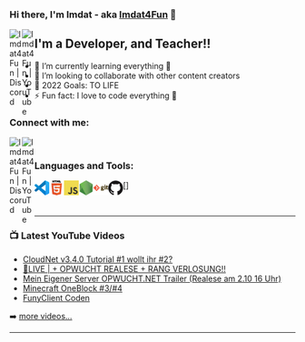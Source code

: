 ### Hi there, I'm Imdat - aka [Imdat4Fun][youtube] 👋

[<img align="left" alt="Imdat4Fun | Discord" width="22px" src="https://cdn.discordapp.com/attachments/841718914966355978/903971044665229312/wzKCgoKCgoKCjoX9UvauUeGAfLElEAAAAASUVORK5CYII.png" />][discord]
[<img align="left" alt="Imdat4Fun | YouTube" width="22px" src="https://cdn.jsdelivr.net/npm/simple-icons@v3/icons/youtube.svg" />][youtube]

## I'm a Developer, and Teacher!!
- 🌱 I’m currently learning everything 🤣
- 👯 I’m looking to collaborate with other content creators
- 🥅 2022 Goals: TO LIFE
- ⚡ Fun fact: I love to code everything 🤣

### Connect with me:

[<img align="left" alt="Imdat4Fun | Discord" width="22px" src="https://cdn.discordapp.com/attachments/841718914966355978/903971044665229312/wzKCgoKCgoKCjoX9UvauUeGAfLElEAAAAASUVORK5CYII.png" />][discord]
[<img align="left" alt="Imdat4Fun | YouTube" width="22px" src="https://cdn.jsdelivr.net/npm/simple-icons@v3/icons/youtube.svg" />][youtube]

<br />

### Languages and Tools:

[<img align="left" alt="Visual Studio Code" width="26px" src="https://raw.githubusercontent.com/github/explore/80688e429a7d4ef2fca1e82350fe8e3517d3494d/topics/visual-studio-code/visual-studio-code.png" />][youtube]
[<img align="left" alt="HTML5" width="26px" src="https://raw.githubusercontent.com/github/explore/80688e429a7d4ef2fca1e82350fe8e3517d3494d/topics/html/html.png" />]
[<img align="left" alt="JavaScript" width="26px" src="https://raw.githubusercontent.com/github/explore/80688e429a7d4ef2fca1e82350fe8e3517d3494d/topics/javascript/javascript.png" />][youtube]
[<img align="left" alt="Node.js" width="26px" src="https://raw.githubusercontent.com/github/explore/80688e429a7d4ef2fca1e82350fe8e3517d3494d/topics/nodejs/nodejs.png" />][youtube]
[<img align="left" alt="Git" width="26px" src="https://raw.githubusercontent.com/github/explore/80688e429a7d4ef2fca1e82350fe8e3517d3494d/topics/git/git.png" />][youtube]
[<img align="left" alt="GitHub" width="26px" src="https://raw.githubusercontent.com/github/explore/78df643247d429f6cc873026c0622819ad797942/topics/github/github.png" />][youtube]

<br />

---

### 📺 Latest YouTube Videos

<!-- YOUTUBE:START -->
- [CloudNet v3.4.0 Tutorial #1 wollt ihr #2?](https://www.youtube.com/watch?v=R1P_95KM3WI)
- [🎈LIVE | + OPWUCHT REALESE + RANG VERLOSUNG!!](https://www.youtube.com/watch?v=fvSJnWWoihc)
- [Mein Eigener Server OPWUCHT.NET Trailer (Realese am 2.10 16 Uhr)](https://www.youtube.com/watch?v=uk1XV0JcOWk)
- [Minecraft OneBlock #3/#4](https://www.youtube.com/watch?v=HFyZQXJB8Oc)
- [FunyClient Coden](https://www.youtube.com/watch?v=kDdvT8coKwc)
<!-- YOUTUBE:END -->

➡️ [more videos...](http://yt.imdat4fun.de)

---

[discord]: https://discord.imdat4fun.de
[youtube]: http://yt.imdat4fun.de
